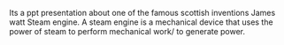 Its a ppt presentation about one of the famous scottish inventions James watt Steam engine.
A steam engine is a mechanical device that uses the power of steam to perform mechanical work/ to generate power.
